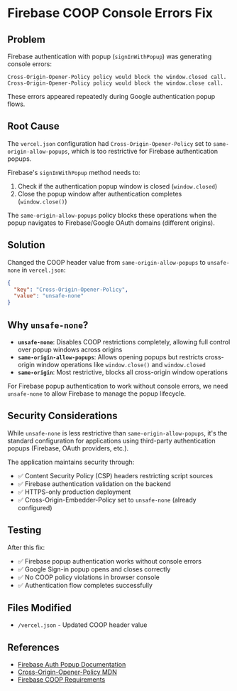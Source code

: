 # Firebase COOP Console Errors Fix

## Problem

Firebase authentication with popup (`signInWithPopup`) was generating console errors:

```
Cross-Origin-Opener-Policy policy would block the window.closed call.
Cross-Origin-Opener-Policy policy would block the window.close call.
```

These errors appeared repeatedly during Google authentication popup flows.

## Root Cause

The `vercel.json` configuration had `Cross-Origin-Opener-Policy` set to `same-origin-allow-popups`, which is too restrictive for Firebase authentication popups.

Firebase's `signInWithPopup` method needs to:
1. Check if the authentication popup window is closed (`window.closed`)
2. Close the popup window after authentication completes (`window.close()`)

The `same-origin-allow-popups` policy blocks these operations when the popup navigates to Firebase/Google OAuth domains (different origins).

## Solution

Changed the COOP header value from `same-origin-allow-popups` to `unsafe-none` in `vercel.json`:

```json
{
  "key": "Cross-Origin-Opener-Policy",
  "value": "unsafe-none"
}
```

## Why `unsafe-none`?

- **`unsafe-none`**: Disables COOP restrictions completely, allowing full control over popup windows across origins
- **`same-origin-allow-popups`**: Allows opening popups but restricts cross-origin window operations like `window.close()` and `window.closed`
- **`same-origin`**: Most restrictive, blocks all cross-origin window operations

For Firebase popup authentication to work without console errors, we need `unsafe-none` to allow Firebase to manage the popup lifecycle.

## Security Considerations

While `unsafe-none` is less restrictive than `same-origin-allow-popups`, it's the standard configuration for applications using third-party authentication popups (Firebase, OAuth providers, etc.).

The application maintains security through:
- ✅ Content Security Policy (CSP) headers restricting script sources
- ✅ Firebase authentication validation on the backend
- ✅ HTTPS-only production deployment
- ✅ Cross-Origin-Embedder-Policy set to `unsafe-none` (already configured)

## Testing

After this fix:
- ✅ Firebase popup authentication works without console errors
- ✅ Google Sign-in popup opens and closes correctly
- ✅ No COOP policy violations in browser console
- ✅ Authentication flow completes successfully

## Files Modified

- `/vercel.json` - Updated COOP header value

## References

- [Firebase Auth Popup Documentation](https://firebase.google.com/docs/auth/web/google-signin#popup)
- [Cross-Origin-Opener-Policy MDN](https://developer.mozilla.org/en-US/docs/Web/HTTP/Headers/Cross-Origin-Opener-Policy)
- [Firebase COOP Requirements](https://firebase.google.com/docs/auth/web/redirect-best-practices)
